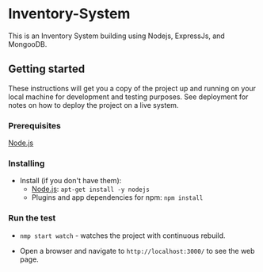 # Inventory-System
This is an Inventory System building using Nodejs, ExpressJs, and MongooDB.
## Getting started
These instructions will get you a copy of the project up and running on your local machine for development and testing purposes. See deployment for notes on how to deploy the project on a live system.
### Prerequisites
[Node.js](http://nodejs.org)
### Installing
* Install (if you don't have them):
    * [Node.js](http://nodejs.org): ```apt-get install -y nodejs```
    * Plugins and app dependencies for npm: `npm install`

### Run the test
* ```nmp start watch``` - watches the project with continuous rebuild.

* Open a browser and navigate to ```http://localhost:3000/``` to see the web page.
